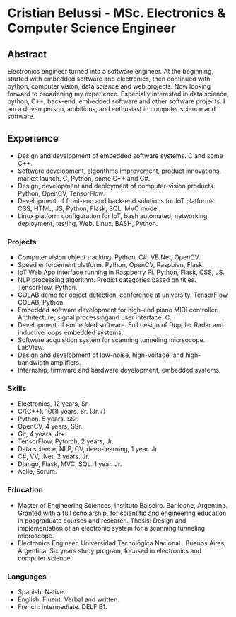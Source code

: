 # Cristian Belussi - MSc. Electronics & Computer Science Engineer

## Abstract

Electronics engineer turned into a software engineer. At the beginning, started with embedded software and electronics, then continued with python, computer vision, data science and web projects. Now looking forward to broadening my experience. Especially interested in data science, python, C++, back-end, embedded software and other software projects. I am a driven person, ambitious, and enthusiast in computer science and software. 

## Experience
- Design and development of embedded software systems. C and some C++.
- Software development, algorithms improvement, product innovations, market launch. C, Python, some C++ and C#.
- Design, development and deployment of computer-vision products. Python, OpenCV, TensorFlow.
- Development of front-end and back-end solutions for IoT platforms. CSS, HTML, JS, Python, Flask, SQL, MVC model.
- Linux platform configuration for IoT, bash automated, networking, deployment, testing, Web. Linux, BASH, Python.

### Projects
- Computer vision object tracking. Python, C#, VB.Net, OpenCV.
- Speed enforcement platform. Python, OpenCV, Raspbian, Flask.
- IoT Web App interface running in Raspberry Pi. Python, Flask, CSS, JS.
- NLP processing algorithm. Predict categories based on titles. TensorFlow, Python.
- COLAB demo for object detection, conference at university. TensorFlow, COLAB, Python
- Embedded software development for high-end piano MIDI controller. Architecture, signal processingand user interface. C.
- Development of embedded software. Full design of Doppler Radar and inductive loops embedded systems.
- Software acquisition system for scanning tunneling micrsocope. LabView.
- Design and development of low-noise, high-voltage, and high-bandwidth amplifiers.
- Internship, firmware and hardware development, embedded systems.

### Skills
- Electronics, 12 years, Sr.
- C/(C++). 10(1) years. Sr. (Jr.+)
- Python. 5 years. SSr.
- OpenCV, 4 years, SSr.
- Git, 4 years, Jr+.
- TensorFlow, Pytorch, 2 years, Jr.
- Data science, NLP, CV, deep-learning, 1 year. Jr.
- C#, VV, .Net. 2 years. Jr.
- Django, Flask, MVC, SQL. 1 year. Jr.
- Agile, Scrum.

### Education
- Master of Engineering Sciences, Instituto Balseiro. Bariloche, Argentina. Granted with a full scholarship, for scientific and engineering education in posgraduate courses and research. Thesis: Design and implementation of an electronic system for a scanning tunneling microscope.
- Electronics Engineer, Universidad Tecnológica Nacional . Buenos Aires, Argentina. Six years study program, focused in electronics and computer science.

### Languages
- Spanish: Native.
- English: Fluent. Verbal and written.
- French: Intermediate. DELF B1.


